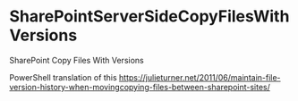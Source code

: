 # SharePointServerSideCopyFilesWithVersions
SharePoint Copy Files With Versions

PowerShell translation of this
https://julieturner.net/2011/06/maintain-file-version-history-when-movingcopying-files-between-sharepoint-sites/
